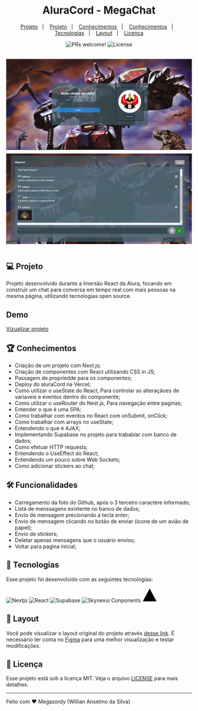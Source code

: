 <h1 style="text-align: center;">AluraCord  - MegaChat</h1>

<p align="center">
    <a href="#-projeto">Projeto</a>&nbsp;&nbsp;&nbsp;|&nbsp;&nbsp;&nbsp;
    <a href="#-demo">Projeto</a>&nbsp;&nbsp;&nbsp;|&nbsp;&nbsp;&nbsp;
    <a href="#-conhecimentos">Conhecimentos</a>&nbsp;&nbsp;&nbsp;|&nbsp;&nbsp;&nbsp;
    <a href="#-funcionalidades">Conhecimentos</a>&nbsp;&nbsp;&nbsp;|&nbsp;&nbsp;&nbsp;
    <a href="#-tecnologias">Tecnologias</a>&nbsp;&nbsp;&nbsp;|&nbsp;&nbsp;&nbsp;
    <a href="#-layout">Layout</a>&nbsp;&nbsp;&nbsp;|&nbsp;&nbsp;&nbsp;
    <a href="#memo-licença">Licença</a>
</p>

<p align="center">
    <img src="https://img.shields.io/static/v1?label=PRs&message=welcome&color=49AA26&labelColor=000000" alt="PRs welcome!" />
    <img alt="License" src="https://img.shields.io/static/v1?label=license&message=MIT&color=49AA26&labelColor=000000">
</p>

<br/>

<div style="display: grid; grid-gap: 10px; grid-template-columns: repeat(auto-fit, minmax(300px, 1fr))">
    <img src="./public/images/home.png" alt="Pagina de login"/>
    <img src="./public/images/chat.png" alt="Pagina de chat"/>
</div>

<br/>

## 💻 Projeto

Projeto desenvolvido durante a Imersão React da Alura, focando em construir um chat para conversa em tempo real com mais pessoas na mesma página, utilizando tecnologias open source.

## Demo
[Vizualizar projeto](https://alura-cord-gamma.vercel.app/)

## 🏆 Conhecimentos
- Criação de um projeto com Next.js;
- Criação de componentes com React utilizando CSS in JS;
- Passagem de propriedde para os componentes;
- Deploy do aluraCord na Vercel;
- Como utilizar o useState do React, Para controlar as alteraçãoes de variaveis e eventos dentro do componente;
- Como utilizar o useRouter do Nest.js, Para navegação entre paginas;
- Entender o que é uma SPA;
- Como trabalhar com eventos no React com onSubmit, onClick;
- Como trabalhar com arrays no useState;
- Entendendo o que é AJAX;
- Implementando Supabase no projeto para trabablar com banco de dados;
- Como efetuar HTTP requests;
- Entendendo o UseEffect do React;
- Entendendo um pouco sobre Web Sockets;
- Como adicionar stickers ao chat;

## 🛠 Funcionalidades
- Carregamento da foto do Github, após o 3 terceiro caractere informado;
- Lista de menssagens exixtente no banco de dados;
- Envio de mensagem precionando a tecla enter;
- Envio de mensagem clicando no botão de enviar (icone de um avião de papel);
- Envio de stickers;
- Deletar apenas mensagens que o usuário enviou;
- Voltar para pagina inicial;

## 🚀 Tecnologias
Esse projeto foi desenvolvido com as seguintes tecnologias:

<p>
    <img src="https://cdn.jsdelivr.net/gh/devicons/devicon/icons/nextjs/nextjs-original.svg" alt="Nextjs" width="40" height="40"/>
    <img src="https://cdn.jsdelivr.net/gh/devicons/devicon/icons/react/react-original.svg" alt="React" width="40" height="40"/>
    <img src="https://styles.redditmedia.com/t5_47da3l/styles/communityIcon_ahvo7hlm05r61.png" alt="Supabase"  width="40" height="40"/>
    <img src="https://avatars.githubusercontent.com/u/89842701?v=4" alt="Skynexui Conponents"  width="40" height="40"/>
    <img src="./public/images/verce_logo.png" alt="Vercel"  width="40" height="40"/>
</p>

## 🔖 Layout

Você pode visualizar o layout original do projeto através [desse link](https://www.figma.com/file/TmwdZ8PT3fZ4eiBrMVHZpY/Imers%C3%A3o-React---Aluracord---Matrix). É necessário ter conta no [Figma](https://figma.com) para uma melhor visualização e testar modificações.

## :memo: Licença

Esse projeto está sob a licença MIT. Veja o arquivo [LICENSE](.github/LICENSE.md) para mais detalhes.

---

Feito com ♥ Megazordy (Willian Anselmo da Silva)